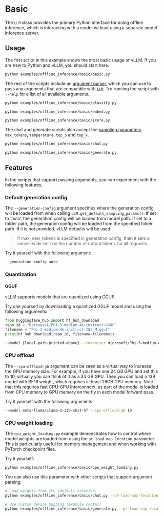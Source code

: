 # Basic

The `LLM` class provides the primary Python interface for doing offline inference, which is interacting with a model without using a separate model inference server.

## Usage

The first script in this example shows the most basic usage of vLLM. If you are new to Python and vLLM, you should start here.

```bash
python examples/offline_inference/basic/basic.py
```

The rest of the scripts include an [argument parser](https://docs.python.org/3/library/argparse.html), which you can use to pass any arguments that are compatible with [`LLM`](https://docs.vllm.ai/en/latest/api/offline_inference/llm.html). Try running the script with `--help` for a list of all available arguments.

```bash
python examples/offline_inference/basic/classify.py
```

```bash
python examples/offline_inference/basic/embed.py
```

```bash
python examples/offline_inference/basic/score.py
```

The chat and generate scripts also accept the [sampling parameters](https://docs.vllm.ai/en/latest/api/inference_params.html#sampling-parameters): `max_tokens`, `temperature`, `top_p` and `top_k`.

```bash
python examples/offline_inference/basic/chat.py
```

```bash
python examples/offline_inference/basic/generate.py
```

## Features

In the scripts that support passing arguments, you can experiment with the following features.

### Default generation config

The `--generation-config` argument specifies where the generation config will be loaded from when calling `LLM.get_default_sampling_params()`. If set to ‘auto’, the generation config will be loaded from model path. If set to a folder path, the generation config will be loaded from the specified folder path. If it is not provided, vLLM defaults will be used.

> If max_new_tokens is specified in generation config, then it sets a server-wide limit on the number of output tokens for all requests.

Try it yourself with the following argument:

```bash
--generation-config auto
```

### Quantization

#### GGUF

vLLM supports models that are quantized using GGUF.

Try one yourself by downloading a quantized GGUF model and using the following arguments:

```python
from huggingface_hub import hf_hub_download
repo_id = "bartowski/Phi-3-medium-4k-instruct-GGUF"
filename = "Phi-3-medium-4k-instruct-IQ2_M.gguf"
print(hf_hub_download(repo_id, filename=filename))
```

```bash
--model {local-path-printed-above} --tokenizer microsoft/Phi-3-medium-4k-instruct
```

### CPU offload

The `--cpu-offload-gb` argument can be seen as a virtual way to increase the GPU memory size. For example, if you have one 24 GB GPU and set this to 10, virtually you can think of it as a 34 GB GPU. Then you can load a 13B model with BF16 weight, which requires at least 26GB GPU memory. Note that this requires fast CPU-GPU interconnect, as part of the model is loaded from CPU memory to GPU memory on the fly in each model forward pass.

Try it yourself with the following arguments:

```bash
--model meta-llama/Llama-2-13b-chat-hf --cpu-offload-gb 10
```

### CPU weight loading

The `cpu_weight_loading.py` example demonstrates how to control where model weights are loaded from using the `pt_load_map_location` parameter. This is particularly useful for memory management and when working with PyTorch checkpoint files.

Try it yourself:

```bash
python examples/offline_inference/basic/cpu_weight_loading.py
```

You can also use this parameter with other scripts that support argument parsing:

```bash
# Load weights from CPU (default behavior)
python examples/offline_inference/basic/chat.py --pt-load-map-location cpu

# Use custom device mapping (example syntax)
python examples/offline_inference/basic/generate.py --pt-load-map-location '{"": "cpu"}'
```
